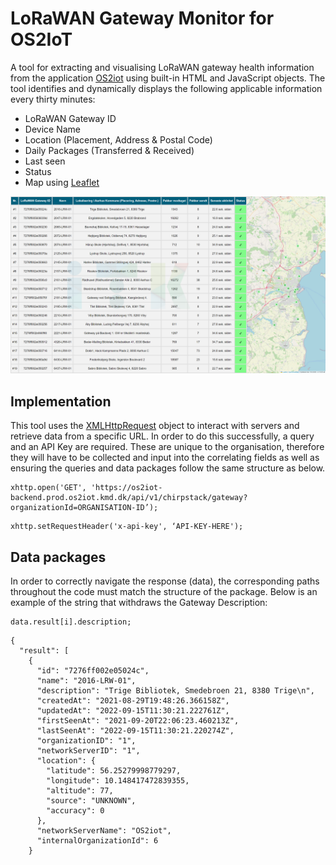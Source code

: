 # LoRaWAN Gateway Monitor for OS2IoT

A tool for extracting and visualising LoRaWAN gateway health information from the application [OS2iot](https://os2.eu/produkt/os2iot) using built-in HTML and JavaScript objects. The tool identifies and dynamically displays the following applicable information every thirty minutes:

- LoRaWAN Gateway ID
- Device Name
- Location (Placement, Address & Postal Code)
- Daily Packages (Transferred & Received)
- Last seen
- Status
- Map using [Leaflet](https://leafletjs.com/)

![Screenshot of interface](https://raw.githubusercontent.com/ITKCityLab/LoRaWan-gateway-monitor/main/LoRaWan_Gateway_Monitor.png)

## Implementation

This tool uses the [XMLHttpRequest](https://developer.mozilla.org/en-US/docs/Web/API/XMLHttpRequest) object to interact with servers and retrieve data from a specific URL. In order to do this successfully, a query and an API Key are required. These are unique to the organisation, therefore they will have to be collected and input into the correlating fields as well as ensuring the queries and data packages follow the same structure as below.
```
xhttp.open('GET', 'https://os2iot-backend.prod.os2iot.kmd.dk/api/v1/chirpstack/gateway?organizationId=ORGANISATION-ID’);
```

```
xhttp.setRequestHeader('x-api-key', ‘API-KEY-HERE');
```

## Data packages

In order to correctly navigate the response (data), the corresponding paths throughout the code must match the structure of the package. Below is an example of the string that withdraws the Gateway Description:

```
data.result[i].description;
```

```
{
  "result": [
    {
      "id": "7276ff002e05024c",
      "name": "2016-LRW-01",
      "description": "Trige Bibliotek, Smedebroen 21, 8380 Trige\n",
      "createdAt": "2021-08-29T19:48:26.366158Z",
      "updatedAt": "2022-09-15T11:30:21.222761Z",
      "firstSeenAt": "2021-09-20T22:06:23.460213Z",
      "lastSeenAt": "2022-09-15T11:30:21.220274Z",
      "organizationID": "1",
      "networkServerID": "1",
      "location": {
        "latitude": 56.25279998779297,
        "longitude": 10.148417472839355,
        "altitude": 77,
        "source": "UNKNOWN",
        "accuracy": 0
      },
      "networkServerName": "OS2iot",
      "internalOrganizationId": 6
    }
```
